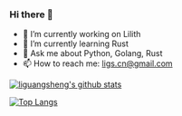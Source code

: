 ### Hi there 👋

<!--
**liguangsheng/liguangsheng** is a ✨ _special_ ✨ repository because its `README.md` (this file) appears on your GitHub profile.

Here are some ideas to get you started:

- 🔭 I’m currently working on ...
- 🌱 I’m currently learning ...
- 👯 I’m looking to collaborate on ...
- 🤔 I’m looking for help with ...
- 💬 Ask me about ...
- 📫 How to reach me: ...
- 😄 Pronouns: ...
- ⚡ Fun fact: ...
-->

- 🔭 I’m currently working on Lilith
- 🌱 I’m currently learning Rust
- 💬 Ask me about Python, Golang, Rust
- 📫 How to reach me: ligs.cn@gmail.com

[![liguangsheng's github stats](https://github-readme-stats.vercel.app/api?username=liguangsheng&count_private=true&show_icons=true)](https://github.com/anuraghazra/github-readme-stats)

[![Top Langs](https://github-readme-stats.vercel.app/api/top-langs/?username=liguangsheng&layout=compact&hide=html,css)](https://github.com/anuraghazra/github-readme-stats)

